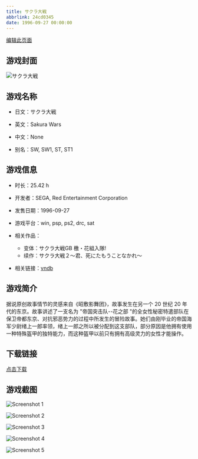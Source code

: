 ```yaml
---
title: サクラ大戦
abbrlink: 24cd0345
date: 1996-09-27 00:00:00
---
```

[编辑此页面](https://github.com/ACG-3/ADV3-source/blob/main/source/_posts/games/%E3%82%B5%E3%82%AF%E3%83%A9%E5%A4%A7%E6%88%A6.md)

## 游戏封面

![サクラ大戦](https%3A//pan.timero.xyz/onedrive/img_lib_001/%E3%82%B5%E3%82%AF%E3%83%A9%E5%A4%A7%E6%88%A6_cover.avif)


## 游戏名称

- 日文：サクラ大戦
- 英文：Sakura Wars
- 中文：None

- 别名：SW, SW1, ST, ST1


## 游戏信息

- 时长：25.42 h
- 开发者：SEGA, Red Entertainment Corporation
- 发售日期：1996-09-27
- 游戏平台：win, psp, ps2, drc, sat
- 相关作品：
   - 变体：サクラ大戦GB 檄・花組入隊!
   - 续作：サクラ大戦２～君、死にたもうことなかれ～

- 相关链接：[vndb](https://vndb.org/v952)


## 游戏简介

据说原创故事情节的灵感来自《昭敷影舞团》，故事发生在另一个 20 世纪 20 年代的东京。故事讲述了一支名为 "帝国突击队--花之部 "的全女性秘密特遣部队在保卫帝都东京、对抗邪恶势力的过程中所发生的冒险故事。她们由刚毕业的帝国海军少尉绪上一郎率领，绪上一郎之所以被分配到这支部队，部分原因是他拥有使用一种特殊盔甲的独特能力，而这种盔甲以前只有拥有高级灵力的女性才能操作。




## 下载链接

[点击下载](https://pan.timero.xyz/onedrive/adv_lib_001/%E3%82%B5%E3%82%AF%E3%83%A9%E5%A4%A7%E6%88%A6)


## 游戏截图


![Screenshot 1](https%3A//pan.timero.xyz/onedrive/img_lib_001/%E3%82%B5%E3%82%AF%E3%83%A9%E5%A4%A7%E6%88%A6_Screenshot_1.avif)

![Screenshot 2](https%3A//pan.timero.xyz/onedrive/img_lib_001/%E3%82%B5%E3%82%AF%E3%83%A9%E5%A4%A7%E6%88%A6_Screenshot_2.avif)

![Screenshot 3](https%3A//pan.timero.xyz/onedrive/img_lib_001/%E3%82%B5%E3%82%AF%E3%83%A9%E5%A4%A7%E6%88%A6_Screenshot_3.avif)

![Screenshot 4](https%3A//pan.timero.xyz/onedrive/img_lib_001/%E3%82%B5%E3%82%AF%E3%83%A9%E5%A4%A7%E6%88%A6_Screenshot_4.avif)

![Screenshot 5](https%3A//pan.timero.xyz/onedrive/img_lib_001/%E3%82%B5%E3%82%AF%E3%83%A9%E5%A4%A7%E6%88%A6_Screenshot_5.avif)

